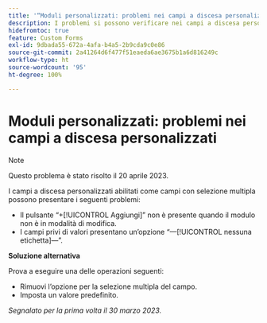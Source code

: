 ```yaml
---
title: '“Moduli personalizzati: problemi nei campi a discesa personalizzati“'
description: I problemi si possono verificare nei campi a discesa personalizzati che vengono abilitati come campi con selezione multipla.
hidefromtoc: true
feature: Custom Forms
exl-id: 9dbada55-672a-4afa-b4a5-2b9cda9c0e86
source-git-commit: 2a41264d6f477f51eaeda6ae3675b1a6d816249c
workflow-type: ht
source-wordcount: '95'
ht-degree: 100%

---
```


# Moduli personalizzati: problemi nei campi a discesa personalizzati

>[!NOTE]
>
>Questo problema è stato risolto il 20 aprile 2023.

I campi a discesa personalizzati abilitati come campi con selezione multipla possono presentare i seguenti problemi:

* Il pulsante “+[!UICONTROL Aggiungi]” non è presente quando il modulo non è in modalità di modifica.
* I campi privi di valori presentano un’opzione “—[!UICONTROL nessuna etichetta]—”.

**Soluzione alternativa**

Prova a eseguire una delle operazioni seguenti:

* Rimuovi l’opzione per la selezione multipla del campo.
* Imposta un valore predefinito.

_Segnalato per la prima volta il 30 marzo 2023._

